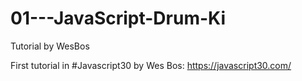 # 01---JavaScript-Drum-Ki
Tutorial by WesBos

First tutorial in #Javascript30 by Wes Bos: https://javascript30.com/
